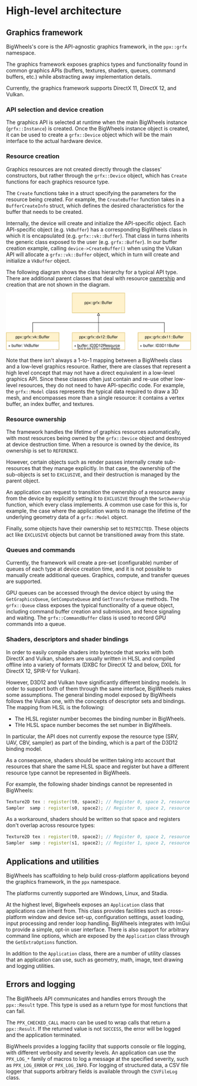 # High-level architecture

## Graphics framework

BigWheels's core is the API-agnostic graphics framework, in the `ppx::grfx` namespace.

The graphics framework exposes graphics types and functionality found in common graphics APIs (buffers, textures, shaders, queues, command buffers, etc.) while abstracting away implementation details.

Currently, the graphics framework supports DirectX 11, DirectX 12, and Vulkan.

### API selection and device creation

The graphics API is selected at runtime when the main BigWheels instance (`grfx::Instance`) is created. Once the BigWheels instance object is created, it can be used to create a `grfx::Device` object which will be the main interface to the actual hardware device.

### Resource creation

Graphics resources are not created directly through the classes' constructors, but rather through the `grfx::Device` object, which has `Create` functions for each graphics resource type.

The `Create` functions take in a struct specifying the parameters for the resource being created. For example, the `CreateBuffer` function takes in a `BufferCreateInfo` struct, which defines the desired characteristics for the buffer that needs to be created.

Internally, the device will create and initialize the API-specific object. Each API-specific object (e.g. `VkBuffer`) has a corresponding BigWheels class in which it is encapsulated (e.g. `grfx::vk::Buffer`). That class in turns inherits the generic class exposed to the user (e.g. `grfx::Buffer`). In our buffer creation example, calling `device->CreateBuffer()` when using the Vulkan API will allocate a `grfx::vk::Buffer` object, which in turn will create and initialize a `VkBuffer` object.

The following diagram shows the class hierarchy for a typical API type. There are additional parent classes that deal with resource [ownership](#resource-ownership) and creation that are not shown in the diagram.

![Object hierarchy diagram](media/ObjectHierarchy.svg)

Note that there isn't always a 1-to-1 mapping between a BigWheels class and a low-level graphics resource. Rather, there are classes that represent a high level concept that may not have a direct equivalent in a low-level graphics API. Since these classes often just contain and re-use other low-level resources, they do not need to have API-specific code. For example, the `grfx::Model` class represents the typical data required to draw a 3D mesh, and encompasses more than a single resource: it contains a vertex buffer, an index buffer, and textures.

### Resource ownership

The framework handles the lifetime of graphics resources automatically, with most resources being owned by the `grfx::Device` object and destroyed at device destruction time. When a resource is owned by the device, its ownership is set to `REFERENCE`.

However, certain objects such as render passes internally create sub-resources that they manage explicitly. In that case, the ownership of the sub-objects is set to `EXCLUSIVE`, and their destruction is managed by the parent object.

An application can request to transition the ownership of a resource away from the device by explicitly setting it to `EXCLUSIVE` through the `SetOwnership` function, which every class implements. A common use case for this is, for example, the case where the application wants to manage the lifetime of the underlying geometry data of a `grfx::Model` object.

Finally, some objects have their ownership set to `RESTRICTED`. These objects act like `EXCLUSIVE` objects but cannot be transitioned away from this state.

### Queues and commands

Currently, the framework will create a pre-set (configurable) number of queues of each type at device creation time, and it is not possible to manually create additional queues. Graphics, compute, and transfer queues are supported.

GPU queues can be accessed through the device object by using the `GetGraphicsQueue`, `GetComputeQueue` and `GetTransferQueue` methods. The `grfx::Queue` class exposes the typical functionality of a queue object, including command buffer creation and submission, and fence signaling and waiting. The `grfx::CommandBuffer` class is used to record GPU commands into a queue.

### Shaders, descriptors and shader bindings

In order to easily compile shaders into bytecode that works with both DirectX and Vulkan, shaders are usually written in HLSL and compiled offline into a variety of formats (DXBC for DirectX 12 and below, DXIL for DirectX 12, SPIR-V for Vulkan).

However, D3D12 and Vulkan have significantly different binding models. In order to support both of them through the same interface, BigWheels makes some assumptions. The general binding model exposed by BigWheels follows the Vulkan one, with the concepts of descriptor sets and bindings. The mapping from HLSL is the following:

- The HLSL register number becomes the binding number in BigWheels.
- THe HLSL space number becomes the set number in BigWheels.

In particular, the API does not currently expose the resource type (SRV, UAV, CBV, sampler) as part of the binding, which is a part of the D3D12 binding model.

As a consequence, shaders should be written taking into account that resources that share the same HLSL space and register but have a different resource type cannot be represented in BigWheels.

For example, the following shader bindings cannot be represented in BigWheels:

```c++
Texture2D tex : register(t0, space2); // Register 0, space 2, resource type: SRV
Sampler  samp : register(s0, space2); // Register 0, space 2, resource type: Sampler
```

As a workaround, shaders should be written so that space and registers don't overlap across resource types:

```c++
Texture2D tex : register(t0, space2); // Register 0, space 2, resource type: SRV
Sampler  samp : register(s1, space2); // Register 1, space 2, resource type: Sampler
```

## Applications and utilities

BigWheels has scaffolding to help build cross-platform applications beyond the graphics framework, in the `ppx` namespace.

The platforms currently supported are Windows, Linux, and Stadia.

At the highest level, Bigwheels exposes an `Application` class that applications can inherit from. This class provides facilities such as cross-platform window and device set-up, configuration settings, asset loading, input processing and render loop handling. BigWheels integrates with ImGui to provide a simple, opt-in user interface. There is also support for arbitrary command line options, which are exposed by the `Application` class through the `GetExtraOptions` function.

In addition to the `Application` class, there are a number of utility classes that an application can use, such as geometry, math, image, text drawing and logging utilities.

## Errors and logging

The BigWheels API communicates and handles errors through the `ppx::Result` type. This type is used as a return type for most functions that can fail.

The `PPX_CHECKED_CALL` macro can be used to wrap calls that return a `ppx::Result`. If the returned value is not `SUCCESS`, the error will be logged and the application terminated.

BigWheels provides a logging facility that supports console or file logging, with different verbosity and severity levels. An application can use the `PPX_LOG_*` family of macros to log a message at the specified severity, such as `PPX_LOG_ERROR` or `PPX_LOG_INFO`. For logging of structured data, a CSV file logger that supports arbitrary fields is available through the `CSVFileLog` class.
